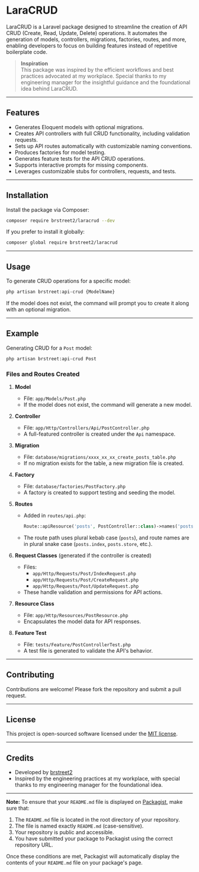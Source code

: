 # LaraCRUD

LaraCRUD is a Laravel package designed to streamline the creation of API CRUD (Create, Read, Update, Delete) operations. It automates the generation of models, controllers, migrations, factories, routes, and more, enabling developers to focus on building features instead of repetitive boilerplate code.

> **Inspiration**  
> This package was inspired by the efficient workflows and best practices advocated at my workplace. Special thanks to my engineering manager for the insightful guidance and the foundational idea behind LaraCRUD.

---

## Features

- Generates Eloquent models with optional migrations.
- Creates API controllers with full CRUD functionality, including validation requests.
- Sets up API routes automatically with customizable naming conventions.
- Produces factories for model testing.
- Generates feature tests for the API CRUD operations.
- Supports interactive prompts for missing components.
- Leverages customizable stubs for controllers, requests, and tests.

---

## Installation

Install the package via Composer:

```bash
composer require brstreet2/laracrud --dev
```

If you prefer to install it globally:

```bash
composer global require brstreet2/laracrud
```

---

## Usage

To generate CRUD operations for a specific model:

```bash
php artisan brstreet:api-crud {ModelName}
```

If the model does not exist, the command will prompt you to create it along with an optional migration.

---

## Example

Generating CRUD for a `Post` model:

```bash
php artisan brstreet:api-crud Post
```

### Files and Routes Created

1. **Model**

   - File: `app/Models/Post.php`
   - If the model does not exist, the command will generate a new model.

2. **Controller**

   - File: `app/Http/Controllers/Api/PostController.php`
   - A full-featured controller is created under the `Api` namespace.

3. **Migration**

   - File: `database/migrations/xxxx_xx_xx_create_posts_table.php`
   - If no migration exists for the table, a new migration file is created.

4. **Factory**

   - File: `database/factories/PostFactory.php`
   - A factory is created to support testing and seeding the model.

5. **Routes**

   - Added in `routes/api.php`:
     ```php
     Route::apiResource('posts', PostController::class)->names('posts');
     ```
   - The route path uses plural kebab case (`posts`), and route names are in plural snake case (`posts.index`, `posts.store`, etc.).

6. **Request Classes** (generated if the controller is created)

   - Files:
     - `app/Http/Requests/Post/IndexRequest.php`
     - `app/Http/Requests/Post/CreateRequest.php`
     - `app/Http/Requests/Post/UpdateRequest.php`
   - These handle validation and permissions for API actions.

7. **Resource Class**

   - File: `app/Http/Resources/PostResource.php`
   - Encapsulates the model data for API responses.

8. **Feature Test**
   - File: `tests/Feature/PostControllerTest.php`
   - A test file is generated to validate the API's behavior.

---

## Contributing

Contributions are welcome! Please fork the repository and submit a pull request.

---

## License

This project is open-sourced software licensed under the [MIT license](LICENSE).

---

## Credits

- Developed by [brstreet2](https://github.com/brstreet2)
- Inspired by the engineering practices at my workplace, with special thanks to my engineering manager for the foundational idea.

---

**Note:** To ensure that your `README.md` file is displayed on [Packagist](https://packagist.org), make sure that:

1. The `README.md` file is located in the root directory of your repository.
2. The file is named exactly `README.md` (case-sensitive).
3. Your repository is public and accessible.
4. You have submitted your package to Packagist using the correct repository URL.

Once these conditions are met, Packagist will automatically display the contents of your `README.md` file on your package's page.
